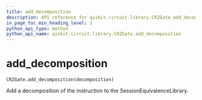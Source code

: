 ```yaml
---
title: add_decomposition
description: API reference for qiskit.circuit.library.CRZGate.add_decomposition
in_page_toc_min_heading_level: 1
python_api_type: method
python_api_name: qiskit.circuit.library.CRZGate.add_decomposition
---
```


# add\_decomposition

<span id="qiskit.circuit.library.CRZGate.add_decomposition" />

`CRZGate.add_decomposition(decomposition)`

Add a decomposition of the instruction to the SessionEquivalenceLibrary.

